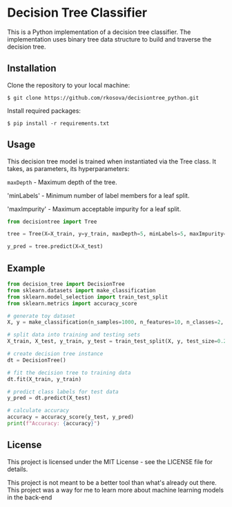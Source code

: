# Decision Tree Classifier

This is a Python implementation of a decision tree classifier. The implementation uses binary tree data structure to build and traverse the decision tree.

## Installation

Clone the repository to your local machine:

`$ git clone https://github.com/rkosova/decisiontree_python.git`

Install required packages:

`$ pip install -r requirements.txt`

## Usage

This decision tree model is trained when instantiated via the Tree class. It takes, as parameters, its hyperparameters:

`maxDepth` - Maximum depth of the tree.

'minLabels' - Minimum number of label members for a leaf split.

'maxImpurity' - Maximum acceptable impurity for a leaf split.  
  
```Python
from decisiontree import Tree

tree = Tree(X=X_train, y=y_train, maxDepth=5, minLabels=5, maxImpurity=0.1)

y_pred = tree.predict(X=X_test)
```

## Example

```Python
from decision_tree import DecisionTree
from sklearn.datasets import make_classification
from sklearn.model_selection import train_test_split
from sklearn.metrics import accuracy_score

# generate toy dataset
X, y = make_classification(n_samples=1000, n_features=10, n_classes=2, random_state=42)

# split data into training and testing sets
X_train, X_test, y_train, y_test = train_test_split(X, y, test_size=0.2, random_state=42)

# create decision tree instance
dt = DecisionTree()

# fit the decision tree to training data
dt.fit(X_train, y_train)

# predict class labels for test data
y_pred = dt.predict(X_test)

# calculate accuracy
accuracy = accuracy_score(y_test, y_pred)
print(f"Accuracy: {accuracy}")
```

## License

This project is licensed under the MIT License - see the LICENSE file for details.

This project is not meant to be a better tool than what's already out there. This project was a way for me to learn more about machine learning models in the back-end
